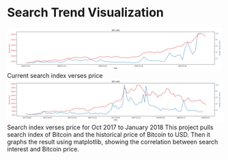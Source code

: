 # Search Trend Visualization
![](/gallary/BTC-USD_2.png)
Current search index verses price
![](/gallary/BTC-USD_1.png)
Search index verses price for Oct 2017 to January 2018
This project pulls search index of Bitcoin and the historical price of Bitcoin to USD. Then it graphs the result using matplotlib, showing the correlation between search interest and Bitcoin price.

